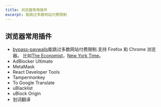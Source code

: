 ```yaml
---
title: 浏览器常用插件
excerpt: 能跳过多数网站付费限制
---
```

## 浏览器常用插件

- [bypass-paywalls](https://github.com/iamadamdev/bypass-paywalls-chrome)能跳过多数网站付费限制.支持 Firefox 和 Chrome 浏览器。
比如[The Economist](https://www.economist.com/)，[New York Time](https://www.nytimes.com/)。
- AdBlocker Ultimate
- MetaMask
- React Developer Tools
- Tampermonkey
- To Google Translate
- uBlacklist
- uBlock Origin
- 划词翻译
